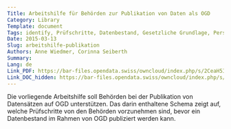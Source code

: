 ```yaml
---
Title: Arbeitshilfe für Behörden zur Publikation von Daten als OGD
Category: Library
Template: document
Tags: identify, Prüfschritte, Datenbestand, Gesetzliche Grundlage, Personendaten, Personenschütz, Urheberrechte, Gebührenfrei, Rechtssatz, Gesetz, Normstufe, Kostenlos, Kommerziell, Quellenangabe, Anonymisieren, Weiternutzung
Date: 2015-03-13
Slug: arbeitshilfe-publikation
Authors: Anne Wiedmer, Corinna Seiberth
Summary:
Lang: de
Link_PDF: https://bar-files.opendata.swiss/owncloud/index.php/s/2CeaH5IrXJTiwAu
Link_DOC_hidden: https://bar-files.opendata.swiss/owncloud/index.php/s/n3YywtlW0Cqolj2
---
```


Die vorliegende Arbeitshilfe soll Behörden bei der Publikation von Datensätzen auf OGD unterstützen. Das darin enthaltene Schema zeigt auf, welche Prüfschritte von den Behörden vorzunehmen sind, bevor ein Datenbestand im Rahmen von OGD publiziert werden kann.
